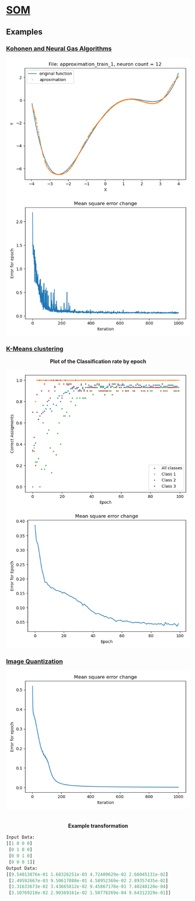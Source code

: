 # [SOM](https://github.com/ZdrzalikPrzemyslaw/Machine-Learning/tree/master/SelfOrganizingMap)

## Examples

###  [Kohonen and Neural Gas Algorithms](https://github.com/ZdrzalikPrzemyslaw/Machine-Learning/tree/master/SelfOrganizingMap/KohonenAndNeuralGas)


<p align="center">
    <img src="https://github.com/ZdrzalikPrzemyslaw/Machine-Learning/blob/master/.github/Approximation_MLP_Example_Plot.png"
     alt="Approximation plot"/>
  <br>
    <img src="https://github.com/ZdrzalikPrzemyslaw/Machine-Learning/blob/master/.github/Approximation_MLP_Example_Error.png"
     alt="Error plot"/>
</p>


### [K-Means clustering](https://github.com/ZdrzalikPrzemyslaw/Machine-Learning/tree/master/SelfOrganizingMap/KMeans)

<p align="center">
 <b>
 Plot of the Classification rate by epoch
 </b>
 <br> <br>
    <img src="https://github.com/ZdrzalikPrzemyslaw/Machine-Learning/blob/master/.github/Classification_MLP_Example_Plot.png"
     alt="Classification plot"/>
<br>
    <img src="https://github.com/ZdrzalikPrzemyslaw/Machine-Learning/blob/master/.github/Classification_MLP_Example_Error.png"
     alt="Error plot"/>
</p>


### [Image Quantization](https://github.com/ZdrzalikPrzemyslaw/Machine-Learning/tree/master/SelfOrganizingMap/ImageQuantization)


<p align="center">
    <img src="https://github.com/ZdrzalikPrzemyslaw/Machine-Learning/blob/master/.github/Transformation_MLP_Example_Error.png"
     alt="Error plot"/>
     <br>
     <br>
     <br>
     <b>
 Example transformation
 </b>
</p>



```python
Input Data:
[[1 0 0 0]
 [0 1 0 0]
 [0 0 1 0]
 [0 0 0 1]]
Output Data:
[[9.54013876e-01 1.68326251e-03 4.72409629e-02 2.66045131e-02]
 [2.49592667e-03 9.50617088e-01 4.58952369e-02 2.89357435e-02]
 [3.31633673e-02 3.43665812e-02 9.45867178e-01 7.40248120e-04]
 [3.10769210e-02 2.90369161e-02 1.50778269e-04 9.64312329e-01]]

```